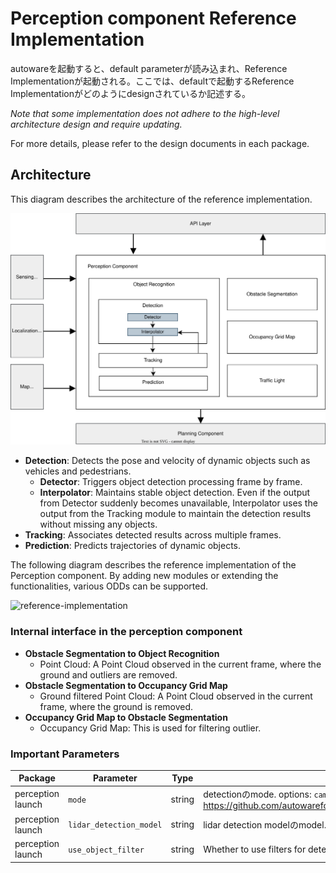 # Perception component Reference Implementation

autowareを起動すると、default parameterが読み込まれ、Reference Implementationが起動される。ここでは、defaultで起動するReference Implementationがどのようにdesignされているか記述する。

_Note that some implementation does not adhere to the high-level architecture design and require updating._

For more details, please refer to the design documents in each package.

## Architecture

This diagram describes the architecture of the reference implementation.

![overall-perception-architecture](image/reference-implementation-perception-diagram.drawio.svg)

- **Detection**: Detects the pose and velocity of dynamic objects such as vehicles and pedestrians.
  - **Detector**: Triggers object detection processing frame by frame.
  - **Interpolator**: Maintains stable object detection. Even if the output from Detector suddenly becomes unavailable, Interpolator uses the output from the Tracking module to maintain the detection results without missing any objects.
- **Tracking**: Associates detected results across multiple frames.
- **Prediction**: Predicts trajectories of dynamic objects.

The following diagram describes the reference implementation of the Perception component. By adding new modules or extending the functionalities, various ODDs can be supported.

![reference-implementation](image/perception-diagram.png)

### Internal interface in the perception component

- **Obstacle Segmentation to Object Recognition**
  - Point Cloud: A Point Cloud observed in the current frame, where the ground and outliers are removed.
- **Obstacle Segmentation to Occupancy Grid Map**
  - Ground filtered Point Cloud: A Point Cloud observed in the current frame, where the ground is removed.
- **Occupancy Grid Map to Obstacle Segmentation**
  - Occupancy Grid Map: This is used for filtering outlier.

### Important Parameters

| Package           | Parameter               | Type   | Description                                                                                                                                                                                                                                            |
| ----------------- | ----------------------- | ------ | ------------------------------------------------------------------------------------------------------------------------------------------------------------------------------------------------------------------------------------------------------ |
| perception launch | `mode`                  | string | detectionのmode. options: `camera_lidar_radar_fusion`, `camera_lidar_fusion`, `lidar_radar_fusion`, `lidar` or `radar` <https://github.com/autowarefoundation/autoware.universe/blob/main/launch/tier4_perception_launch/launch/perception.launch.xml> |
| perception launch | `lidar_detection_model` | string | lidar detection modelのmodel. options: `centerpoint`, `apollo`, `pointpainting`, `clustering`                                                                                                                                                          |
| perception launch | `use_object_filter`     | string | Whether to use filters for detected objects. They can filter objects bu using either vector maps or relative positions.                                                                                                                                |
